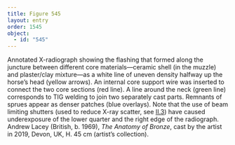 ```yaml
---
title: Figure 545
layout: entry
order: 1545
object:
  - id: "545"
---
```


Annotated X-radiograph showing the flashing that formed along the juncture between different core materials—ceramic shell (in the muzzle) and plaster/clay mixture—as a white line of uneven density halfway up the horse’s head (yellow arrows). An internal core support wire was inserted to connect the two core sections (red line). A line around the neck (green line) corresponds to TIG welding to join two separately cast parts. Remnants of sprues appear as denser patches (blue overlays). Note that the use of beam limiting shutters (used to reduce X-ray scatter, see [II.3](#II.3)) have caused underexposure of the lower quarter and the right edge of the radiograph. Andrew Lacey (British, b. 1969), *The Anatomy of Bronze*, cast by the artist in 2019, Devon, UK, H. 45 cm (artist’s collection).
